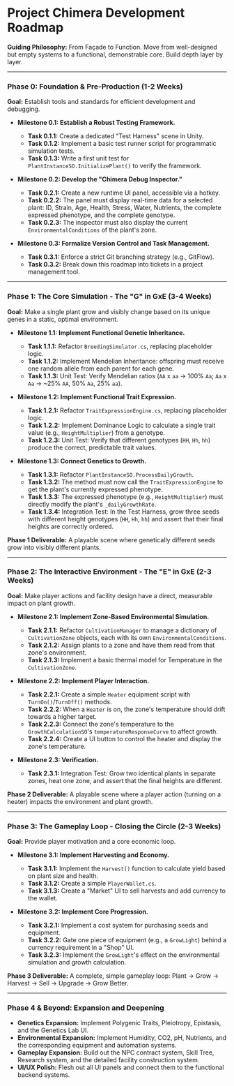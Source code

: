 # Project Chimera Development Roadmap

**Guiding Philosophy:** From Façade to Function. Move from well-designed but empty systems to a functional, demonstrable core. Build depth layer by layer.

---

### **Phase 0: Foundation & Pre-Production (1-2 Weeks)**

**Goal:** Establish tools and standards for efficient development and debugging.

*   **Milestone 0.1: Establish a Robust Testing Framework.**
    *   **Task 0.1.1:** Create a dedicated "Test Harness" scene in Unity.
    *   **Task 0.1.2:** Implement a basic test runner script for programmatic simulation tests.
    *   **Task 0.1.3:** Write a first unit test for `PlantInstanceSO.InitializePlant()` to verify the framework.

*   **Milestone 0.2: Develop the "Chimera Debug Inspector."**
    *   **Task 0.2.1:** Create a new runtime UI panel, accessible via a hotkey.
    *   **Task 0.2.2:** The panel must display real-time data for a selected plant: ID, Strain, Age, Health, Stress, Water, Nutrients, the complete expressed phenotype, and the complete genotype.
    *   **Task 0.2.3:** The inspector must also display the current `EnvironmentalConditions` of the plant's zone.

*   **Milestone 0.3: Formalize Version Control and Task Management.**
    *   **Task 0.3.1:** Enforce a strict Git branching strategy (e.g., GitFlow).
    *   **Task 0.3.2:** Break down this roadmap into tickets in a project management tool.

---

### **Phase 1: The Core Simulation - The "G" in GxE (3-4 Weeks)**

**Goal:** Make a single plant grow and visibly change based on its unique genes in a static, optimal environment.

*   **Milestone 1.1: Implement Functional Genetic Inheritance.**
    *   **Task 1.1.1:** Refactor `BreedingSimulator.cs`, replacing placeholder logic.
    *   **Task 1.1.2:** Implement Mendelian Inheritance: offspring must receive one random allele from each parent for each gene.
    *   **Task 1.1.3:** Unit Test: Verify Mendelian ratios (`AA` x `aa` -> 100% `Aa`; `Aa` x `Aa` -> ~25% `AA`, 50% `Aa`, 25% `aa`).

*   **Milestone 1.2: Implement Functional Trait Expression.**
    *   **Task 1.2.1:** Refactor `TraitExpressionEngine.cs`, replacing placeholder logic.
    *   **Task 1.2.2:** Implement Dominance Logic to calculate a single trait value (e.g., `HeightMultiplier`) from a genotype.
    *   **Task 1.2.3:** Unit Test: Verify that different genotypes (`HH`, `Hh`, `hh`) produce the correct, predictable trait values.

*   **Milestone 1.3: Connect Genetics to Growth.**
    *   **Task 1.3.1:** Refactor `PlantInstanceSO.ProcessDailyGrowth`.
    *   **Task 1.3.2:** The method must now call the `TraitExpressionEngine` to get the plant's currently expressed phenotype.
    *   **Task 1.3.3:** The expressed phenotype (e.g., `HeightMultiplier`) must directly modify the plant's `_dailyGrowthRate`.
    *   **Task 1.3.4:** Integration Test: In the Test Harness, grow three seeds with different height genotypes (`HH`, `Hh`, `hh`) and assert that their final heights are correctly ordered.

**Phase 1 Deliverable:** A playable scene where genetically different seeds grow into visibly different plants.

---

### **Phase 2: The Interactive Environment - The "E" in GxE (2-3 Weeks)**

**Goal:** Make player actions and facility design have a direct, measurable impact on plant growth.

*   **Milestone 2.1: Implement Zone-Based Environmental Simulation.**
    *   **Task 2.1.1:** Refactor `CultivationManager` to manage a dictionary of `CultivationZone` objects, each with its own `EnvironmentalConditions`.
    *   **Task 2.1.2:** Assign plants to a zone and have them read from that zone's environment.
    *   **Task 2.1.3:** Implement a basic thermal model for Temperature in the `CultivationZone`.

*   **Milestone 2.2: Implement Player Interaction.**
    *   **Task 2.2.1:** Create a simple `Heater` equipment script with `TurnOn()`/`TurnOff()` methods.
    *   **Task 2.2.2:** When a `Heater` is on, the zone's temperature should drift towards a higher target.
    *   **Task 2.2.3:** Connect the zone's temperature to the `GrowthCalculationSO`'s `temperatureResponseCurve` to affect growth.
    *   **Task 2.2.4:** Create a UI button to control the heater and display the zone's temperature.

*   **Milestone 2.3: Verification.**
    *   **Task 2.3.1:** Integration Test: Grow two identical plants in separate zones, heat one zone, and assert that the final heights are different.

**Phase 2 Deliverable:** A playable scene where a player action (turning on a heater) impacts the environment and plant growth.

---

### **Phase 3: The Gameplay Loop - Closing the Circle (2-3 Weeks)**

**Goal:** Provide player motivation and a core economic loop.

*   **Milestone 3.1: Implement Harvesting and Economy.**
    *   **Task 3.1.1:** Implement the `Harvest()` function to calculate yield based on plant size and health.
    *   **Task 3.1.2:** Create a simple `PlayerWallet.cs`.
    *   **Task 3.1.3:** Create a "Market" UI to sell harvests and add currency to the wallet.

*   **Milestone 3.2: Implement Core Progression.**
    *   **Task 3.2.1:** Implement a cost system for purchasing seeds and equipment.
    *   **Task 3.2.2:** Gate one piece of equipment (e.g., a `GrowLight`) behind a currency requirement in a "Shop" UI.
    *   **Task 3.2.3:** Implement the `GrowLight`'s effect on the environmental simulation and growth calculation.

**Phase 3 Deliverable:** A complete, simple gameplay loop: Plant -> Grow -> Harvest -> Sell -> Upgrade -> Grow Better.

---

### **Phase 4 & Beyond: Expansion and Deepening**

*   **Genetics Expansion:** Implement Polygenic Traits, Pleiotropy, Epistasis, and the Genetics Lab UI.
*   **Environmental Expansion:** Implement Humidity, CO2, pH, Nutrients, and the corresponding equipment and automation systems.
*   **Gameplay Expansion:** Build out the NPC contract system, Skill Tree, Research system, and the detailed facility construction system.
*   **UI/UX Polish:** Flesh out all UI panels and connect them to the functional backend systems.
